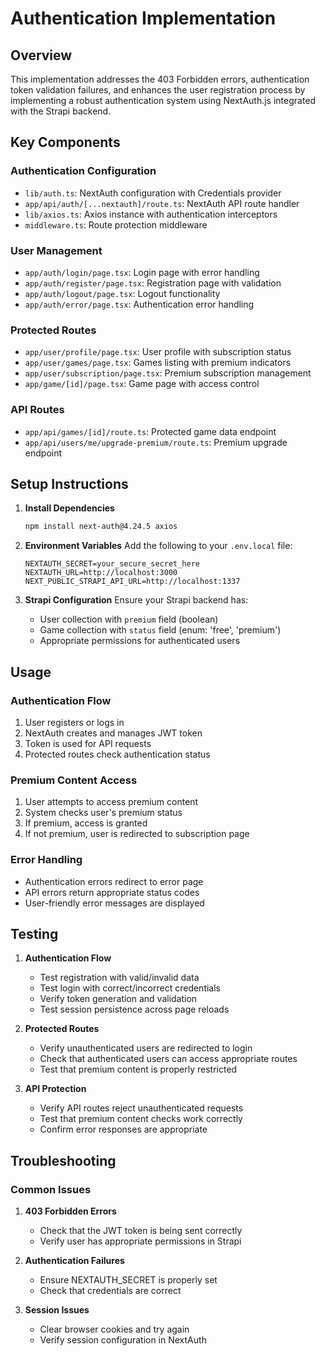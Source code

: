 # Authentication Implementation

## Overview
This implementation addresses the 403 Forbidden errors, authentication token validation failures, and enhances the user registration process by implementing a robust authentication system using NextAuth.js integrated with the Strapi backend.

## Key Components

### Authentication Configuration
- `lib/auth.ts`: NextAuth configuration with Credentials provider
- `app/api/auth/[...nextauth]/route.ts`: NextAuth API route handler
- `lib/axios.ts`: Axios instance with authentication interceptors
- `middleware.ts`: Route protection middleware

### User Management
- `app/auth/login/page.tsx`: Login page with error handling
- `app/auth/register/page.tsx`: Registration page with validation
- `app/auth/logout/page.tsx`: Logout functionality
- `app/auth/error/page.tsx`: Authentication error handling

### Protected Routes
- `app/user/profile/page.tsx`: User profile with subscription status
- `app/user/games/page.tsx`: Games listing with premium indicators
- `app/user/subscription/page.tsx`: Premium subscription management
- `app/game/[id]/page.tsx`: Game page with access control

### API Routes
- `app/api/games/[id]/route.ts`: Protected game data endpoint
- `app/api/users/me/upgrade-premium/route.ts`: Premium upgrade endpoint

## Setup Instructions

1. **Install Dependencies**
   ```bash
   npm install next-auth@4.24.5 axios
   ```

2. **Environment Variables**
   Add the following to your `.env.local` file:
   ```
   NEXTAUTH_SECRET=your_secure_secret_here
   NEXTAUTH_URL=http://localhost:3000
   NEXT_PUBLIC_STRAPI_API_URL=http://localhost:1337
   ```

3. **Strapi Configuration**
   Ensure your Strapi backend has:
   - User collection with `premium` field (boolean)
   - Game collection with `status` field (enum: 'free', 'premium')
   - Appropriate permissions for authenticated users

## Usage

### Authentication Flow
1. User registers or logs in
2. NextAuth creates and manages JWT token
3. Token is used for API requests
4. Protected routes check authentication status

### Premium Content Access
1. User attempts to access premium content
2. System checks user's premium status
3. If premium, access is granted
4. If not premium, user is redirected to subscription page

### Error Handling
- Authentication errors redirect to error page
- API errors return appropriate status codes
- User-friendly error messages are displayed

## Testing

1. **Authentication Flow**
   - Test registration with valid/invalid data
   - Test login with correct/incorrect credentials
   - Verify token generation and validation
   - Test session persistence across page reloads

2. **Protected Routes**
   - Verify unauthenticated users are redirected to login
   - Check that authenticated users can access appropriate routes
   - Test that premium content is properly restricted

3. **API Protection**
   - Verify API routes reject unauthenticated requests
   - Test that premium content checks work correctly
   - Confirm error responses are appropriate

## Troubleshooting

### Common Issues
1. **403 Forbidden Errors**
   - Check that the JWT token is being sent correctly
   - Verify user has appropriate permissions in Strapi

2. **Authentication Failures**
   - Ensure NEXTAUTH_SECRET is properly set
   - Check that credentials are correct

3. **Session Issues**
   - Clear browser cookies and try again
   - Verify session configuration in NextAuth 